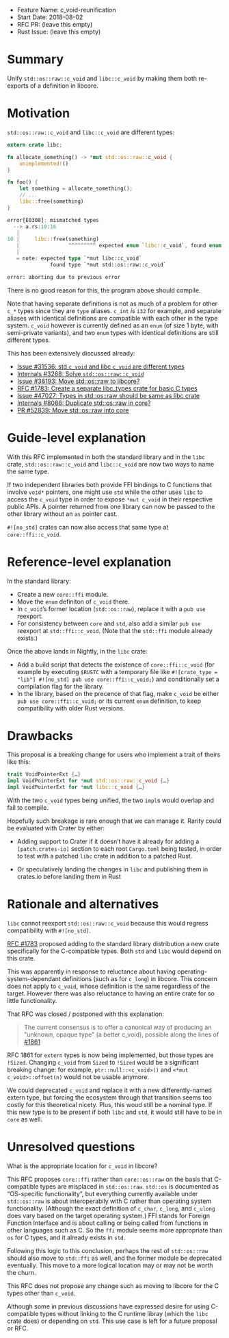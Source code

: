 - Feature Name: c_void-reunification
- Start Date: 2018-08-02
- RFC PR: (leave this empty)
- Rust Issue: (leave this empty)

# Summary
[summary]: #summary

Unify `std::os::raw::c_void` and `libc::c_void` by making them both re-exports
of a definition in libcore.


# Motivation
[motivation]: #motivation

`std::os::raw::c_void` and `libc::c_void` are different types:

```rust
extern crate libc;

fn allocate_something() -> *mut std::os::raw::c_void {
    unimplemented!()
}

fn foo() {
    let something = allocate_something();
    // ...
    libc::free(something)
}
```
```rust
error[E0308]: mismatched types
  --> a.rs:10:16
   |
10 |     libc::free(something)
   |                ^^^^^^^^^ expected enum `libc::c_void`, found enum `std::os::raw::c_void`
   |
   = note: expected type `*mut libc::c_void`
              found type `*mut std::os::raw::c_void`

error: aborting due to previous error
```

There is no good reason for this, the program above should compile.

Note that having separate definitions is not as much of a problem for other `c_*` types
since they are `type` aliases. `c_int` *is* `i32` for example,
and separate aliases with identical definitions are compatible with each other in the type system.
`c_void` however is currently defined as an `enum` (of size 1 byte, with semi-private variants),
and two `enum` types with identical definitions are still different types.

This has been extensively discussed already:

* [Issue #31536: std `c_void` and libc `c_void` are different types](https://github.com/rust-lang/rust/issues/31536)
* [Internals #3268: Solve `std::os::raw::c_void`](https://internals.rust-lang.org/t/solve-std-os-raw-c-void/3268)
* [Issue #36193: Move std::os::raw to libcore?](https://github.com/rust-lang/rust/issues/36193)
* [RFC #1783: Create a separate libc_types crate for basic C types](https://github.com/rust-lang/rfcs/pull/1783)
* [Issue #47027: Types in std::os::raw should be same as libc crate](https://github.com/rust-lang/rust/issues/47027)
* [Internals #8086: Duplicate std::os::raw in core?](https://internals.rust-lang.org/t/duplicate-std-raw-in-core/8086)
* [PR #52839: Move std::os::raw into core](https://github.com/rust-lang/rust/pull/52839)


# Guide-level explanation
[guide-level-explanation]: #guide-level-explanation

With this RFC implemented in both the standard library and in the `libc` crate,
`std::os::raw::c_void` and `libc::c_void` are now two ways to name the same type.

If two independent libraries both provide FFI bindings to C functions that involve `void*` pointers,
one might use `std` while the other uses `libc` to access the `c_void` type in order to expose
`*mut c_void` in their respective public APIs.
A pointer returned from one library can now be passed to the other library without an `as` pointer cast.

`#![no_std]` crates can now also access that same type at `core::ffi::c_void`.


# Reference-level explanation
[reference-level-explanation]: #reference-level-explanation

In the standard library:

* Create a new `core::ffi` module.
* Move the `enum` definiton of `c_void` there.
* In `c_void`’s former location (`std::os::raw`), replace it with a `pub use` reexport.
* For consistency between `core` and `std`, also add a similar `pub use` reexport at `std::ffi::c_void`.
  (Note that the `std::ffi` module already exists.)

Once the above lands in Nightly, in the `libc` crate:

* Add a build script that detects the existence of `core::ffi::c_void`
  (for example by executing `$RUSTC` with a temporary file like
  `#![crate_type = "lib"] #![no_std] pub use core::ffi::c_void;`)
  and conditionally set a compilation flag for the library.
* In the library, based on the precence of that flag,
  make `c_void` be either `pub use core::ffi::c_void;` or its current `enum` definition,
  to keep compatibility with older Rust versions.


# Drawbacks
[drawbacks]: #drawbacks

This proposal is a breaking change for users who implement a trait of theirs like this:

```rust
trait VoidPointerExt {…}
impl VoidPointerExt for *mut std::os::raw::c_void {…}
impl VoidPointerExt for *mut libc::c_void {…}
```

With the two `c_void` types being unified, the two `impl`s would overlap and fail to compile.

Hopefully such breakage is rare enough that we can manage it.
Rarity could be evaluated with Crater by either:

* Adding support to Crater if it doesn’t have it already
  for adding a `[patch.crates-io]` section to each root `Cargo.toml` being tested,
  in order to test with a patched `libc` crate in addition to a patched Rust.

* Or speculatively landing the changes in `libc` and publishing them in crates.io
  before landing them in Rust


# Rationale and alternatives
[rationale-and-alternatives]: #rationale-and-alternatives

`libc` cannot reexport `std::os::raw::c_void`
because this would regress compatibility with `#![no_std]`.

[RFC #1783](https://github.com/rust-lang/rfcs/pull/1783) proposed adding
to the standard library distribution a new crate specifically for the C-compatible types.
Both `std` and `libc` would depend on this crate.

This was apparently in response to reluctance about having operating-system-dependant definitions
(such as for `c_long`) in libcore.
This concern does not apply to `c_void`, whose definition is the same regardless of the target.
However there was also reluctance to having an entire crate for so little functionality.

That RFC was closed / postponed with this explanation:

> The current consensus is to offer a canonical way of producing
> an "unknown, opaque type" (a better c_void), possible along the lines of
> [#1861](https://github.com/rust-lang/rfcs/pull/1861)

RFC 1861 for `extern` types is now being implemented, but those types are `!Sized`.
Changing `c_void` from `Sized` to `!Sized` would be a significant breaking change:
for example, `ptr::null::<c_void>()` and `<*mut c_void>::offset(n)` would not be usable anymore.

We could deprecated `c_void` and replace it with a new differently-named extern type,
but forcing the ecosystem through that transition seems too costly for this theoretical nicety.
Plus, this woud still be a nominal type.
If this new type is to be present if both `libc` and `std`,
 it would still have to be in `core` as well.


# Unresolved questions
[unresolved-questions]: #unresolved-questions

What is the appropriate location for `c_void` in libcore?

This RFC proposes `core::ffi` rather than `core::os::raw`
on the basis that C-compatible types are misplaced in `std::os::raw`.
`std::os` is documented as “OS-specific functionality”,
but everything currently available under `std::os::raw` is about interoperabily with C
rather than operating system functionality.
(Although the exact definition of `c_char`, `c_long`, and `c_ulong` does vary
based on the target operating system.)
FFI stands for Foreign Function Interface and is about calling or being called from functions
in other languages such as C.
So the `ffi` module seems more appropriate than `os` for C types, and it already exists in `std`.

Following this logic to this conclusion,
perhaps the rest of `std::os::raw` should also move to `std::ffi` as well,
and the former module be deprecated eventually.
This move to a more logical location may or may not be worth the churn.

This RFC does not propose any change such as moving to libcore for the C types other than `c_void`.

Although some in previous discussions have expressed desire for using C-compatible types
without linking to the C runtime libray (which the `libc` crate does) or depending on `std`.
This use case is left for a future proposal or RFC.
